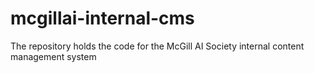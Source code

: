 # mcgillai-internal-cms

The repository holds the code for the McGill AI Society internal content management system